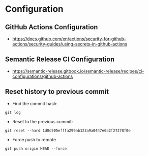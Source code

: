 # Configuration

## GitHub Actions Configuration
- https://docs.github.com/en/actions/security-for-github-actions/security-guides/using-secrets-in-github-actions

## Semantic Release CI Configuration
- https://semantic-release.gitbook.io/semantic-release/recipes/ci-configurations/github-actions

## Reset history to previous commit

- Find the commit hash:
```shell
git log
```
- Reset to the previous commit:
```shell
git reset --hard 1d8d505efffa299ab123a9a0447e6a2f27278f0e
```
- Force push to remote
```shell
git push origin HEAD --force
```
